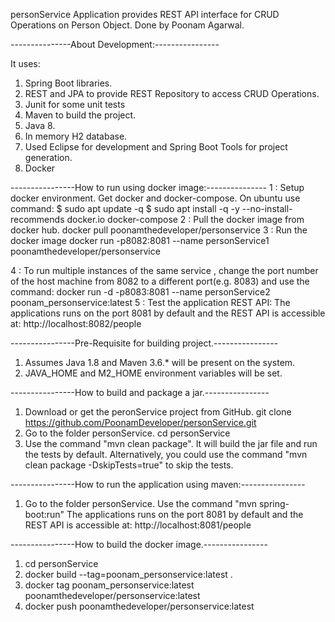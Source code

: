 personService Application provides REST API interface for 
CRUD Operations on Person Object. Done by Poonam  Agarwal.


---------------About Development:----------------

It uses:
1. Spring Boot libraries.
2. REST and JPA to provide REST Repository to access CRUD Operations.
3. Junit for some unit tests
4. Maven to build the project.
5. Java 8.
6. In memory H2 database.
7. Used Eclipse for development and Spring Boot Tools for project generation.
8. Docker

----------------How to run using docker image:---------------
1 : Setup docker environment. Get docker and docker-compose.
On ubuntu use command:
   $ sudo apt update -q
   $ sudo apt install -q -y --no-install-recommends docker.io docker-compose
2 : Pull the docker image from docker hub.
    docker pull poonamthedeveloper/personservice
3 : Run the docker image
    docker run -p8082:8081 --name personService1 poonamthedeveloper/personservice

4 : To run multiple instances of the same service ,
change the port number of the host machine from 8082 to a different port(e.g. 8083) and use the command: 
   docker run -d -p8083:8081 --name personService2 poonam_personservice:latest
5 : Test the application REST API:
The applications runs on the port 8081 by default and the REST API is accessible at:
   http://localhost:8082/people


----------------Pre-Requisite for building project.----------------
1. Assumes Java 1.8 and Maven 3.6.* will be present on the system. 
2. JAVA_HOME and M2_HOME environment variables will be set.


----------------How to build and package a jar.----------------
1. Download or get the peronService project from GitHub. 
  git clone https://github.com/PoonamDeveloper/personService.git
2. Go to the folder personService.
  cd personService
3. Use the command "mvn clean package". It will build the jar file and run the tests by default.
   Alternatively, you could use the command "mvn clean package -DskipTests=true" to skip the tests.



----------------How to run the application using maven:----------------
1. Go to the folder personService. Use the command "mvn spring-boot:run"
The applications runs on the port 8081 by default and the REST API is accessible at:
http://localhost:8081/people



----------------How to build the docker image.----------------
1. cd personService
2. docker build --tag=poonam_personservice:latest .
3. docker tag poonam_personservice:latest poonamthedeveloper/personservice:latest
4. docker push poonamthedeveloper/personservice:latest



